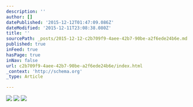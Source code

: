 ```yaml
---
description: ''
author: []
datePublished: '2015-12-12T01:47:09.086Z'
dateModified: '2015-12-11T23:08:38.080Z'
title: ''
sourcePath: _posts/2015-12-12-c2b709f9-4aee-42b7-90be-a2f6ede24b6e.md
published: true
inFeed: true
hasPage: true
inNav: false
url: c2b709f9-4aee-42b7-90be-a2f6ede24b6e/index.html
_context: 'http://schema.org'
_type: Article

---
```

![](https://the-grid-user-content.s3-us-west-2.amazonaws.com/24713deb-9a14-4cb9-baeb-0ee0d46c1973.png)
![](https://the-grid-user-content.s3-us-west-2.amazonaws.com/faca5ed3-accd-46d2-8f52-2a540be73b14.png)
![](https://the-grid-user-content.s3-us-west-2.amazonaws.com/810c13dc-0656-457d-9de4-dbc75790939f.png)